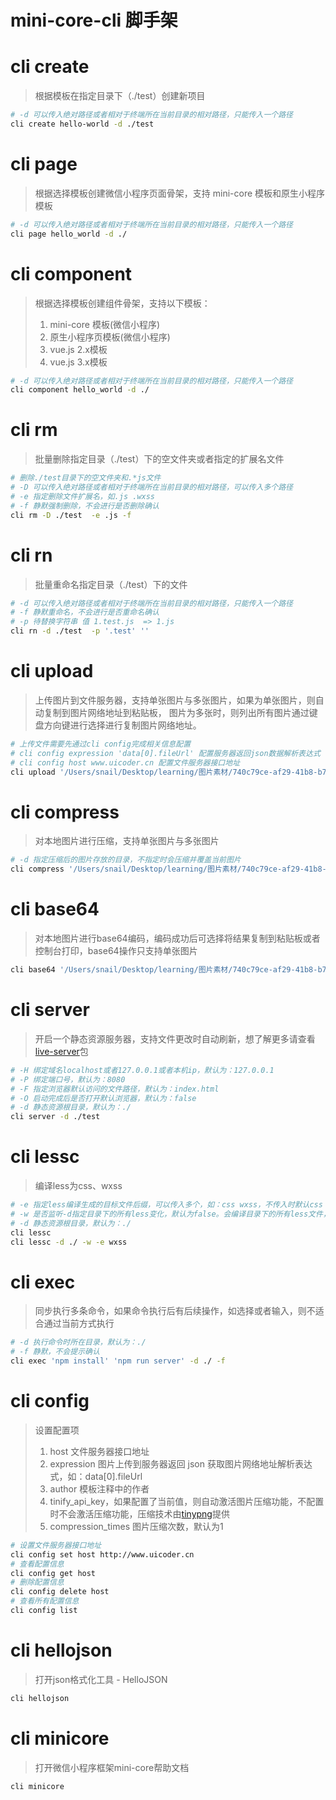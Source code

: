 # mini-core-cli 脚手架

# cli create

> 根据模板在指定目录下（./test）创建新项目

```bash
# -d 可以传入绝对路径或者相对于终端所在当前目录的相对路径，只能传入一个路径
cli create hello-world -d ./test
```

# cli page

> 根据选择模板创建微信小程序页面骨架，支持 mini-core 模板和原生小程序模板

```bash
# -d 可以传入绝对路径或者相对于终端所在当前目录的相对路径，只能传入一个路径
cli page hello_world -d ./
```

# cli component

> 根据选择模板创建组件骨架，支持以下模板：
> 1. mini-core 模板(微信小程序)
> 2. 原生小程序页模板(微信小程序)
> 3. vue.js 2.x模板
> 4. vue.js 3.x模板

```bash
# -d 可以传入绝对路径或者相对于终端所在当前目录的相对路径，只能传入一个路径
cli component hello_world -d ./
```

# cli rm

> 批量删除指定目录（./test）下的空文件夹或者指定的扩展名文件

```bash
# 删除./test目录下的空文件夹和.*js文件
# -D 可以传入绝对路径或者相对于终端所在当前目录的相对路径，可以传入多个路径
# -e 指定删除文件扩展名，如.js .wxss
# -f 静默强制删除，不会进行是否删除确认
cli rm -D ./test  -e .js -f
```

# cli rn

> 批量重命名指定目录（./test）下的文件

```bash
# -d 可以传入绝对路径或者相对于终端所在当前目录的相对路径，只能传入一个路径
# -f 静默重命名，不会进行是否重命名确认
# -p 待替换字符串 值 1.test.js  => 1.js
cli rn -d ./test  -p '.test' ''
```

# cli upload

> 上传图片到文件服务器，支持单张图片与多张图片，如果为单张图片，则自动复制到图片网络地址到粘贴板，
> 图片为多张时，则列出所有图片通过键盘方向键进行选择进行复制图片网络地址。

```bash
# 上传文件需要先通过cli config完成相关信息配置
# cli config expression 'data[0].fileUrl' 配置服务器返回json数据解析表达式
# cli config host www.uicoder.cn 配置文件服务器接口地址
cli upload '/Users/snail/Desktop/learning/图片素材/740c79ce-af29-41b8-b78d-5f49c96e38c4.jpg' '/Users/snail/Desktop/learning/图片素材/00874a5e-0df2-446b-8f69-a30eb7d88ee8.png'
```

# cli compress

> 对本地图片进行压缩，支持单张图片与多张图片

```bash
# -d 指定压缩后的图片存放的目录，不指定时会压缩并覆盖当前图片
cli compress '/Users/snail/Desktop/learning/图片素材/740c79ce-af29-41b8-b78d-5f49c96e38c4.jpg' '/Users/snail/Desktop/learning/图片素材/00874a5e-0df2-446b-8f69-a30eb7d88ee8.png'
```

# cli base64

> 对本地图片进行base64编码，编码成功后可选择将结果复制到粘贴板或者控制台打印，base64操作只支持单张图片

```bash
cli base64 '/Users/snail/Desktop/learning/图片素材/740c79ce-af29-41b8-b78d-5f49c96e38c4.jpg'
```

# cli server

> 开启一个静态资源服务器，支持文件更改时自动刷新，想了解更多请查看[live-server](https://www.npmjs.com/package/live-server)包

```bash
# -H 绑定域名localhost或者127.0.0.1或者本机ip，默认为：127.0.0.1
# -P 绑定端口号，默认为：8080
# -F 指定浏览器默认访问的文件路径，默认为：index.html
# -O 启动完成后是否打开默认浏览器，默认为：false
# -d 静态资源根目录，默认为：./
cli server -d ./test
```

# cli lessc

> 编译less为css、wxss

```bash
# -e 指定less编译生成的目标文件后缀，可以传入多个，如：css wxss，不传入时默认css
# -w 是否监听-d指定目录下的所有less变化，默认为false。会编译目录下的所有less文件，如果设置为true，只会监听文件 ，如果文件没有做修改，不会进行编译
# -d 静态资源根目录，默认为：./
cli lessc
cli lessc -d ./ -w -e wxss
```

# cli exec

> 同步执行多条命令，如果命令执行后有后续操作，如选择或者输入，则不适合通过当前方式执行

```bash
# -d 执行命令时所在目录，默认为：./
# -f 静默，不会提示确认
cli exec 'npm install' 'npm run server' -d ./ -f  
```

# cli config

> 设置配置项
>
> 1. host 文件服务器接口地址
> 2. expression 图片上传到服务器返回 json 获取图片网络地址解析表达式，如：data[0].fileUrl
> 3. author 模板注释中的作者
> 4. tinify_api_key，如果配置了当前值，则自动激活图片压缩功能，不配置时不会激活压缩功能，压缩技术由[tinypng](https://tinypng.com/)提供
> 5. compression_times 图片压缩次数，默认为1

```bash
# 设置文件服务器接口地址
cli config set host http://www.uicoder.cn
# 查看配置信息
cli config get host
# 删除配置信息
cli config delete host
# 查看所有配置信息
cli config list
```

# cli hellojson

> 打开json格式化工具 - HelloJSON

```bash
cli hellojson
```

# cli minicore

> 打开微信小程序框架mini-core帮助文档

```bash
cli minicore
```
